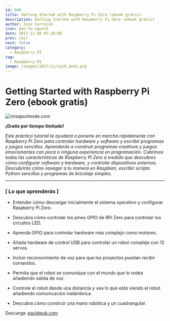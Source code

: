 ```yaml
---
id: 846
title: Getting Started with Raspberry Pi Zero (ebook gratis)
description: Getting Started with Raspberry Pi Zero (ebook gratis)
author: Jose Cerrejon
icon: pen-to-square
date: 2017-11-08 07:20:00
prev: /es/
next: false
category:
  - Raspberry PI
tag:
  - Raspberry PI
image: /images/2017/11/rpi0_book.png
---
```


# Getting Started with Raspberry Pi Zero (ebook gratis)

![misapuntesde.com](/images/2017/11/rpi0_book.png)

**¡Gratis por tiempo limitado!**

*Este práctico tutorial te ayudará a ponerte en marcha rápidamente con Raspberry Pi Zero para controlar hardware y software y escribir programas y juegos sencillos. Aprenderás a construir programas creativos y juegos emocionantes con poca o ninguna experiencia en programación. Cubrimos todas las características de Raspberry Pi Zero a medida que descubres cómo configurar software y hardware, y controlar dispositivos externos. Descubrirás cómo navegar a tu manera en Raspbian, escribir scripts Python sencillos y programas de bricolaje simples.*

- - -

###  [ Lo que aprenderás ]


* Entender cómo descargar inicialmente el sistema operativo y configurar Raspberry Pi Zero.

* Descubra cómo controlar los pines GPIO de RPi Zero para controlar los circuitos LED.

* Aprenda GPIO para controlar hardware más complejo como motores.

* Añada hardware de control USB para controlar un robot complejo con 12 servos.

* Incluir reconocimiento de voz para que los proyectos puedan recibir comandos.

* Permita que el robot se comunique con el mundo que lo rodea añadiendo salida de voz.

* Controle el robot desde una distancia y vea lo que está viendo el robot añadiendo comunicación inalámbrica.

* Descubra cómo construir una mano robótica y un cuadrangular.

Descarga: [packtpub.com](https://www.packtpub.com/packt/offers/free-learning)